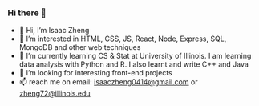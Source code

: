 ### Hi there 👋

<!--
**isaac-0414/isaac-0414** is a ✨ _special_ ✨ repository because its `README.md` (this file) appears on your GitHub profile.

Here are some ideas to get you started:

- 🔭 I’m currently working on ...
- 🌱 I’m currently learning ...
- 👯 I’m looking to collaborate on ...
- 🤔 I’m looking for help with ...
- 💬 Ask me about ...
- 📫 How to reach me: ...
- 😄 Pronouns: ...
- ⚡ Fun fact: ...
-->

- 👋 Hi, I’m Isaac Zheng
- 👀 I’m interested in HTML, CSS, JS, React, Node, Express, SQL, MongoDB and other web techniques
- 🌱 I’m currently learning CS & Stat at University of Illinois. I am learning data analysis with Python and R. I also learnt and write C++ and Java
- 💞️ I’m looking for interesting front-end projects
- 📫 reach me on email: isaaczheng0414@gmail.com or zheng72@illinois.edu

